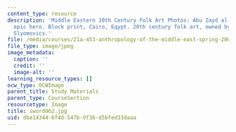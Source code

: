 ```yaml
---
content_type: resource
description: 'Middle Eastern 20th Century Folk Art Photos: Abu Zayd al-Hilal Salama,
  epic hero. Block print, Cairo, Eqypt. 20th century folk art, owned by Prof. Susan
  Slyomovics.'
file: /media/courses/21a-453-anthropology-of-the-middle-east-spring-2004/dbe143446f4d547b9f36d5bfed33daaa_sword062.jpg
file_type: image/jpeg
image_metadata:
  caption: ''
  credit: ''
  image-alt: ''
learning_resource_types: []
ocw_type: OCWImage
parent_title: Study Materials
parent_type: CourseSection
resourcetype: Image
title: sword062.jpg
uid: dbe14344-6f4d-547b-9f36-d5bfed33daaa
---
```

